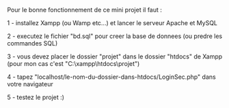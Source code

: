 Pour le bonne fonctionnement de ce mini projet il faut :

1 - installez Xampp (ou Wamp etc...) et lancer le serveur Apache et MySQL

2 - executez le fichier "bd.sql" pour creer la base de donnees (ou predre les commandes SQL)

3 - vous devez placer le dossier "projet" dans le dossier "htdocs" de Xampp (pour mon cas
   c'est "C:\xampp\htdocs\projet")

4 - tapez "localhost/le-nom-du-dossier-dans-htdocs/LoginSec.php" dans votre navigateur

5 - testez le projet :)
